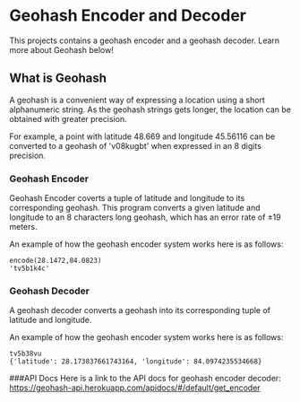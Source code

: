 # Geohash Encoder and Decoder 
This projects contains a geohash encoder and a geohash decoder. Learn more about Geohash below! 

## What is Geohash

A geohash is a convenient way of expressing a location using a short alphanumeric string. As the geohash strings gets longer, the location can be obtained with greater precision. 

For example, a point with latitude 48.669 and longitude 45.56116 can be converted to a geohash of 'v08kugbt' when expressed in an 8 digits precision. 

### Geohash Encoder

Geohash Encoder coverts a tuple of latitude and longitude to its corresponding geohash. This program converts a given latitude and longitude to an 8 characters long geohash, which has an error rate of ±19 meters. 

An example of how the geohash encoder system works here is as follows:

```console
encode(28.1472,84.0823)
'tv5b1k4c'
```

### Geohash Decoder

A geohash decoder converts a geohash into its corresponding tuple of latitude and longitude. 

An example of how the geohash encoder system works here is as follows:

```console
tv5b38vu
{'latitude': 28.173837661743164, 'longitude': 84.0974235534668}
```

###API Docs 
Here is a link to the API docs for geohash encoder decoder: https://geohash-api.herokuapp.com/apidocs/#/default/get_encoder










